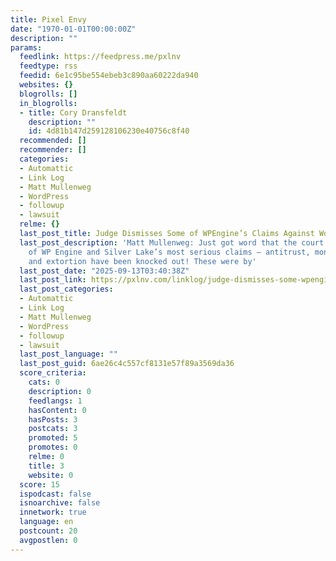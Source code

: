 ```yaml
---
title: Pixel Envy
date: "1970-01-01T00:00:00Z"
description: ""
params:
  feedlink: https://feedpress.me/pxlnv
  feedtype: rss
  feedid: 6e1c95be554ebeb3c890aa60222da940
  websites: {}
  blogrolls: []
  in_blogrolls:
  - title: Cory Dransfeldt
    description: ""
    id: 4d81b147d259128106230e40756c8f40
  recommended: []
  recommender: []
  categories:
  - Automattic
  - Link Log
  - Matt Mullenweg
  - WordPress
  - followup
  - lawsuit
  relme: {}
  last_post_title: Judge Dismisses Some of WPEngine’s Claims Against WordPress
  last_post_description: 'Matt Mullenweg: Just got word that the court dismissed several
    of WP Engine and Silver Lake’s most serious claims — antitrust, monopolization,
    and extortion have been knocked out! These were by'
  last_post_date: "2025-09-13T03:40:38Z"
  last_post_link: https://pxlnv.com/linklog/judge-dismisses-some-wpengine-claims/
  last_post_categories:
  - Automattic
  - Link Log
  - Matt Mullenweg
  - WordPress
  - followup
  - lawsuit
  last_post_language: ""
  last_post_guid: 6ae26c4c557cf8131e57f89a3569da36
  score_criteria:
    cats: 0
    description: 0
    feedlangs: 1
    hasContent: 0
    hasPosts: 3
    postcats: 3
    promoted: 5
    promotes: 0
    relme: 0
    title: 3
    website: 0
  score: 15
  ispodcast: false
  isnoarchive: false
  innetwork: true
  language: en
  postcount: 20
  avgpostlen: 0
---
```

